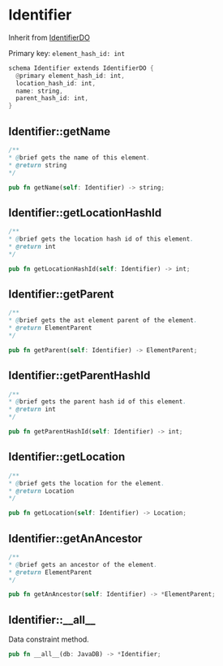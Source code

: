 # Identifier

Inherit from [IdentifierDO](./IdentifierDO.md)

Primary key: `element_hash_id: int`

```rust
schema Identifier extends IdentifierDO {
  @primary element_hash_id: int,
  location_hash_id: int,
  name: string,
  parent_hash_id: int,
}
```
## Identifier::getName

```java
/**
* @brief gets the name of this element.
* @return string
*/
```
```rust
pub fn getName(self: Identifier) -> string;
```
## Identifier::getLocationHashId

```java
/**
* @brief gets the location hash id of this element.
* @return int
*/
```
```rust
pub fn getLocationHashId(self: Identifier) -> int;
```
## Identifier::getParent

```java
/**
* @brief gets the ast element parent of the element.
* @return ElementParent 
*/
```
```rust
pub fn getParent(self: Identifier) -> ElementParent;
```
## Identifier::getParentHashId

```java
/**
* @brief gets the parent hash id of this element.
* @return int
*/
```
```rust
pub fn getParentHashId(self: Identifier) -> int;
```
## Identifier::getLocation

```java
/**
* @brief gets the location for the element.
* @return Location
*/
```
```rust
pub fn getLocation(self: Identifier) -> Location;
```
## Identifier::getAnAncestor

```java
/**
* @brief gets an ancestor of the element.
* @return ElementParent 
*/
```
```rust
pub fn getAnAncestor(self: Identifier) -> *ElementParent;
```
## Identifier::\_\_all\_\_

Data constraint method.

```rust
pub fn __all__(db: JavaDB) -> *Identifier;
```
